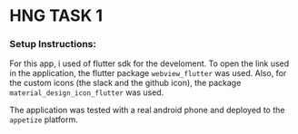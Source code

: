 # HNG TASK 1

### Setup Instructions:

For this app, i used of flutter sdk for the develoment.
To open the link used in the application, the flutter package `webview_flutter` was used. Also, for the custom icons (the slack and the github icon), the package `material_design_icon_flutter` was used.

The application was tested with a real android phone and deployed to the `appetize` platform.


